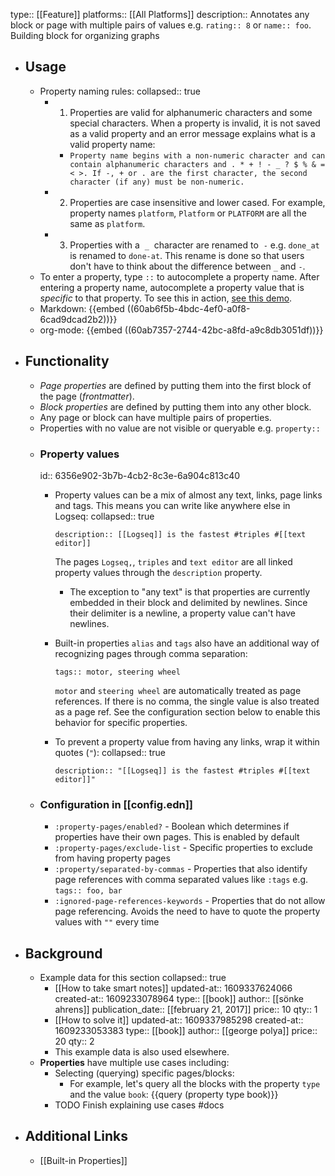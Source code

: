 type:: [[Feature]]
platforms:: [[All Platforms]]
description:: Annotates any block or page with multiple pairs of values e.g. `rating:: 8` or `name:: foo`. Building block for organizing graphs

- ## Usage
	- Property naming rules:
	  collapsed:: true
		- 1. Properties are valid for alphanumeric characters and some special characters. When a property is invalid, it is not saved as a valid property and an error message explains what is a valid property name:
			- `Property name begins with a non-numeric character and can contain alphanumeric characters and . * + ! - _ ? $ % & = < >. If -, + or . are the first character, the second character (if any) must be non-numeric.`
		- 2. Properties are case insensitive and lower cased. For example, property names `platform`, `Platform` or `PLATFORM` are all the same as `platform`.
		- 3. Properties with a  `_`  character are renamed to  `-` e.g. `done_at` is renamed to `done-at`. This rename is done so that users don't have to think about the difference between `_` and `-`.
	- To enter a property, type `::` to autocomplete a property name. After entering a property name, autocomplete a property value that is _specific_ to that property. To see this in action, [see this demo](https://www.loom.com/share/27804e1bcd7b4e4bbf71ec14956c42fe).
	- Markdown:
	  {{embed ((60ab6f5b-4bdc-4ef0-a0f8-6cad9dcad2b2))}}
	- org-mode:
	  {{embed ((60ab7357-2744-42bc-a8fd-a9c8db3051df))}}
- ## Functionality
	- _Page properties_ are defined by putting them into the first block of the page (_frontmatter_).
	- _Block properties_ are defined by putting them into any other block.
	- Any page or block can have multiple pairs of properties.
	- Properties with no value are not visible or queryable e.g. `property:: `
	- ### Property values
	  id:: 6356e902-3b7b-4cb2-8c3e-6a904c813c40
		- Property values can be a mix of almost any text, links, page links and tags. This means you can write like anywhere else in Logseq:
		  collapsed:: true
		  ```
		  description:: [[Logseq]] is the fastest #triples #[[text editor]]
		  ```
		  
		  The pages `Logseq,`, `triples` and `text editor` are all linked property values through the `description` property.
			- The exception to "any text" is that properties are currently embedded in their block and delimited by newlines. Since their delimiter is a newline, a property value can't have newlines.
		- Built-in properties `alias` and `tags` also have an additional way of recognizing pages through comma separation:
		  ```
		  tags:: motor, steering wheel
		  ```
		  `motor` and `steering wheel` are automatically treated as page references. If there is no comma, the single value is also treated as a page ref. See the configuration section below to enable this behavior for specific properties.
		- To prevent a property value from having any links, wrap it within quotes (`"`):
		  collapsed:: true
		  ```
		  description:: "[[Logseq]] is the fastest #triples #[[text editor]]"
		  ```
	- ### Configuration in [[config.edn]]
		- `:property-pages/enabled?` - Boolean which determines if properties have their own pages. This is enabled by default
		- `:property-pages/exclude-list` - Specific properties to exclude from having property pages
		- `:property/separated-by-commas` - Properties that also identify page references with comma separated values like `:tags` e.g. `tags:: foo, bar`
		- `:ignored-page-references-keywords` - Properties that do not allow page referencing. Avoids the need to have to quote the property values with `""` every time
- ## Background
	- Example data for this section
	  collapsed:: true
		- [[How to take smart notes]]
		  updated-at:: 1609337624066
		  created-at:: 1609233078964
		  type:: [[book]]
		  author:: [[sönke ahrens]]
		  publication_date:: [[february 21, 2017]]
		  price:: 10
		  qty:: 1
		- [[How to solve it]]
		  updated-at:: 1609337985298
		  created-at:: 1609233053383
		  type:: [[book]]
		  author:: [[george polya]]
		  price:: 20
		  qty:: 2
		- This example data is also used elsewhere.
	- **Properties** have multiple use cases including:
		- Selecting (querying) specific pages/blocks:
			- For example, let's query all the blocks with the property `type` and the value `book`:
			  {{query (property type book)}}
		- TODO Finish explaining use cases #docs
- ## Additional Links
	- [[Built-in Properties]]
